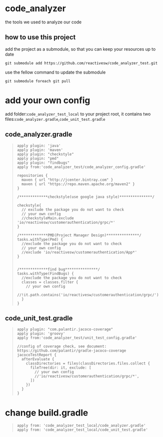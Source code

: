 # code_analyzer
the tools we used to analyze our code

## how to use this project

add the project as a submodule, so that you can keep your resources up to date

`git submodule add https://github.com/reactivesw/code_analyzer_test.git`

use the fellow command to update the submodule

`git submodule foreach git pull`


# add your own config
add folder:`code_analyzer_test_local` to your project root, it contains two files:`code_analyzer.gradle`,`code_unit_test.gradle`
## code_analyzer.gradle
>     apply plugin: 'java'
>     apply plugin: 'maven'
>     apply plugin: "checkstyle"
>     apply plugin: "pmd"
>     apply plugin: "findbugs"
>     apply from:'code_analyzer_test/code_analyzer_config.gradle'
>     
>     repositories {
>       maven { url "http://jcenter.bintray.com" }
>       maven { url "https://repo.maven.apache.org/maven2" }
>     }
>     
>     /*************checkstyle(use google java style)***************/
>     
>     checkstyle{
>       // exclude the package you do not want to check
>       // your own config
>       //checkstyleMain.exclude 'io/reactivesw/customerauthentication/grpc/*'
>     }
>     
>     /*************PMD(Project Manager Design)***************/
>     tasks.withType(Pmd) {
>       //exclude the package you do not want to check
>       // your own config
>       //exclude 'io/reactivesw/customerauthentication/App*'
>     }
>     
>     
>     /*************find bug***************/
>     tasks.withType(FindBugs) {
>       //exclude the package you do not want to check
>       classes = classes.filter {
>         // your own config
>         //!it.path.contains('io/reactivesw/customerauthentication/grpc/')
>       }
>     }
> 

## code_unit_test.gradle
>     apply plugin: "com.palantir.jacoco-coverage"
>     apply plugin: 'groovy'
>     apply from:'code_analyzer_test/unit_test_config.gradle'
>     
>     //config of coverage check, see document: https://github.com/palantir/gradle-jacoco-coverage
>     jacocoTestReport {
>       afterEvaluate {
>         classDirectories = files(classDirectories.files.collect {
>           fileTree(dir: it, exclude: [
>             // your own config
>             //'io/reactivesw/customerauthentication/grpc/*',
>           ])
>         })
>       }
>     }
>     
> 

# change build.gradle
>     apply from: 'code_analyzer_test_local/code_analyzer.gradle'
>     apply from: 'code_analyzer_test_local/code_unit_test.gradle'
